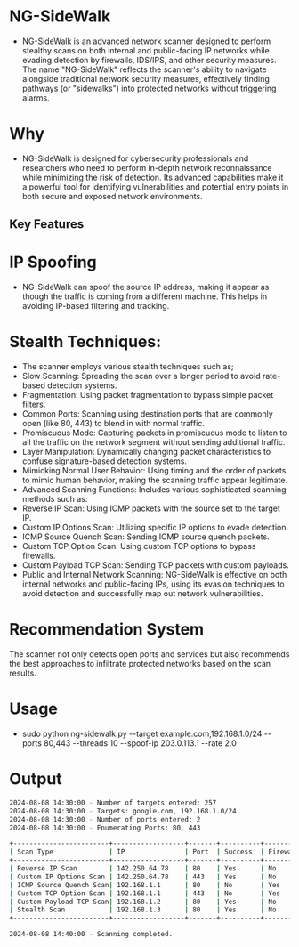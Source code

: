 # NG-SideWalk
- NG-SideWalk is an advanced network scanner designed to perform stealthy scans on both internal and public-facing IP networks while evading detection by firewalls, IDS/IPS, and other security measures. The name "NG-SideWalk" reflects the scanner's ability to navigate alongside traditional network security measures, effectively finding pathways (or "sidewalks") into protected networks without triggering alarms.

# Why 
- NG-SideWalk is designed for cybersecurity professionals and researchers who need to perform in-depth network reconnaissance while minimizing the risk of detection. Its advanced capabilities make it a powerful tool for identifying vulnerabilities and potential entry points in both secure and exposed network environments.

## Key Features

# IP Spoofing
- NG-SideWalk can spoof the source IP address, making it appear as though the traffic is coming from a different machine. This helps in avoiding IP-based filtering and tracking.

# Stealth Techniques: 
- The scanner employs various stealth techniques such as;
- Slow Scanning: Spreading the scan over a longer period to avoid rate-based detection systems.
- Fragmentation: Using packet fragmentation to bypass simple packet filters.
- Common Ports: Scanning using destination ports that are commonly open (like 80, 443) to blend in with normal traffic.
- Promiscuous Mode: Capturing packets in promiscuous mode to listen to all the traffic on the network segment without sending additional traffic.
- Layer Manipulation: Dynamically changing packet characteristics to confuse signature-based detection systems.
- Mimicking Normal User Behavior: Using timing and the order of packets to mimic human behavior, making the scanning traffic appear legitimate.
- Advanced Scanning Functions: Includes various sophisticated scanning methods such as:
- Reverse IP Scan: Using ICMP packets with the source set to the target IP.
- Custom IP Options Scan: Utilizing specific IP options to evade detection.
- ICMP Source Quench Scan: Sending ICMP source quench packets.
- Custom TCP Option Scan: Using custom TCP options to bypass firewalls.
- Custom Payload TCP Scan: Sending TCP packets with custom payloads.
- Public and Internal Network Scanning: NG-SideWalk is effective on both internal networks and public-facing IPs, using its evasion techniques to avoid detection and successfully map out network vulnerabilities.

# Recommendation System
The scanner not only detects open ports and services but also recommends the best approaches to infiltrate protected networks based on the scan results.

# Usage
- sudo python ng-sidewalk.py --target example.com,192.168.1.0/24 --ports 80,443 --threads 10 --spoof-ip 203.0.113.1 --rate 2.0

# Output

```bash
2024-08-08 14:30:00 - Number of targets entered: 257
2024-08-08 14:30:00 - Targets: google.com, 192.168.1.0/24
2024-08-08 14:30:00 - Number of ports entered: 2
2024-08-08 14:30:00 - Enumerating Ports: 80, 443

+------------------------+------------------+-------+----------+------------------+---------------------------------------------------+
| Scan Type              | IP               | Port  | Success  | Firewall Detected| Infiltration Method                                 |
+------------------------+------------------+-------+----------+------------------+---------------------------------------------------+
| Reverse IP Scan        | 142.250.64.78    | 80    | Yes      | No               | Use this scan method to infiltrate and bind a virus or port |
| Custom IP Options Scan | 142.250.64.78    | 443   | Yes      | No               | Use this scan method to infiltrate and bind a virus or port |
| ICMP Source Quench Scan| 192.168.1.1      | 80    | No       | Yes              | Try other evasion techniques                        |
| Custom TCP Option Scan | 192.168.1.1      | 443   | No       | Yes              | Try other evasion techniques                        |
| Custom Payload TCP Scan| 192.168.1.2      | 80    | Yes      | No               | Use this scan method to infiltrate and bind a virus or port |
| Stealth Scan           | 192.168.1.3      | 80    | Yes      | No               | Use this scan method to infiltrate and bind a virus or port |
+------------------------+------------------+-------+----------+------------------+---------------------------------------------------+

2024-08-08 14:40:00 - Scanning completed.
```

